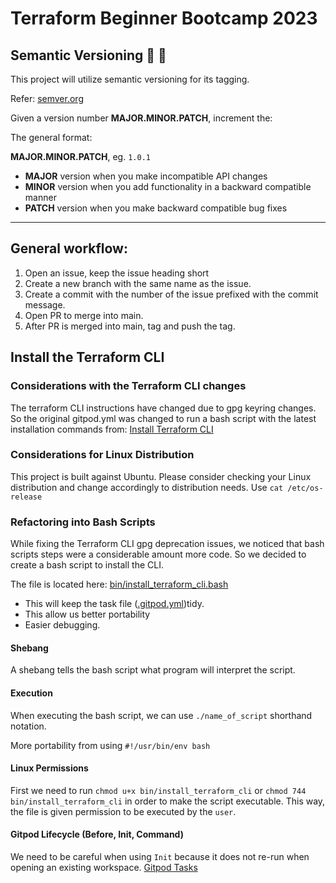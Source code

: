 # Terraform Beginner Bootcamp 2023

## Semantic Versioning :mage: :mage:

This project will utilize semantic versioning for its tagging.

Refer: [semver.org](https://semver.org/)

Given a version number **MAJOR.MINOR.PATCH**, increment the:

The general format:

**MAJOR.MINOR.PATCH**, eg. `1.0.1`

- **MAJOR** version when you make incompatible API changes
- **MINOR** version when you add functionality in a backward compatible manner
- **PATCH** version when you make backward compatible bug fixes

---

## General workflow:

1. Open an issue, keep the issue heading short
2. Create a new branch with the same name as the issue.
3. Create a commit with the number of the issue prefixed with the commit message.
4. Open PR to merge into main.
5. After PR is merged into main, tag and push the tag.

## Install the Terraform CLI

### Considerations with the Terraform CLI changes
The terraform CLI instructions have changed due to gpg keyring changes. So the original gitpod.yml was changed to run a bash script with the latest installation commands from:
[Install Terraform CLI](https://developer.hashicorp.com/terraform/tutorials/aws-get-started/install-cli)

### Considerations for Linux Distribution

This project is built against Ubuntu.
Please consider checking your Linux distribution and change accordingly to distribution needs. Use `cat /etc/os-release`

### Refactoring into Bash Scripts

While fixing the Terraform CLI gpg deprecation issues, we noticed that bash scripts steps were a considerable amount more code. So we decided to create a bash script to install the CLI.

The file is located here: [bin/install_terraform_cli.bash](bin/install_terraform_cli.sh)

- This will keep the task file ([.gitpod.yml](.gitpod.yml))tidy.
- This allow us better portability
- Easier debugging. 

#### Shebang

A shebang tells the bash script what program will interpret the script.

#### Execution

When executing the bash script, we can use `./name_of_script` shorthand notation.

More portability from using `#!/usr/bin/env bash`

#### Linux Permissions

First we need to run `chmod u+x bin/install_terraform_cli` or `chmod 744 bin/install_terraform_cli` in order to make the script executable. This way, the file is given permission to be executed by the `user`.

#### Gitpod Lifecycle (Before, Init, Command)

We need to be careful when using `Init` because it does not re-run when opening an existing workspace. [Gitpod Tasks](https://www.gitpod.io/docs/configure/workspaces/tasks) 

